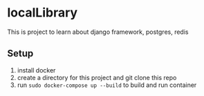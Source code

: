 # localLibrary
This is project to learn about django framework, postgres, redis

## Setup
  1. install docker 
  2. create a directory for this project and git clone this repo
  3. run `sudo docker-compose up --build` to build and run container 
